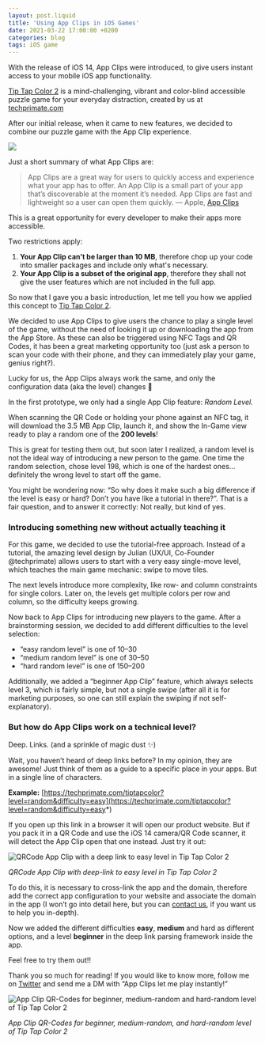 ```yaml
---
layout: post.liquid
title: 'Using App Clips in iOS Games'
date: 2021-03-22 17:00:00 +0200
categories: blog
tags: iOS game
---
```


With the release of iOS 14, App Clips were introduced, to give users instant access to your mobile iOS app
functionality.

[Tip Tap Color 2](https://techprimate.com/tiptapcolor) is a mind-challenging, vibrant and color-blind accessible puzzle
game for your everyday distraction, created by us at [techprimate.com](https://techprimate.com)

After our initial release, when it came to new features, we decided to combine our puzzle game with the App Clip
experience.

![](/assets/blog/using-appclips-in-ios-games/image-1.jpeg)

Just a short summary of what App Clips are:

> App Clips are a great way for users to quickly access and experience what your app has to offer. An App Clip is a
> small part of your app that’s discoverable at the moment it’s needed. App Clips are fast and lightweight so a user can
> open them quickly. — Apple, [App Clips](https://developer.apple.com/app-clips)

This is a great opportunity for every developer to make their apps more accessible.

Two restrictions apply:

1. **Your App Clip can’t be larger than 10 MB**, therefore chop up your code into smaller packages and include only
   what's necessary.
2. **Your App Clip is a subset of the original app**, therefore they shall not give the user features which are not
   included in the full app.

So now that I gave you a basic introduction, let me tell you how we applied this concept to
[Tip Tap Color 2](https://techprimate.com/tiptapcolor).

We decided to use App Clips to give users the chance to play a single level of the game, without the need of looking it
up or downloading the app from the App Store. As these can also be triggered using NFC Tags and QR Codes, it has been a
great marketing opportunity too (just ask a person to scan your code with their phone, and they can immediately play
your game, genius right?).

Lucky for us, the App Clips always work the same, and only the configuration data (aka the level) changes 🚀

In the first prototype, we only had a single App Clip feature: _Random Level._

When scanning the QR Code or holding your phone against an NFC tag, it will download the 3.5 MB App Clip, launch it, and
show the In-Game view ready to play a random one of the **200 levels**!

This is great for testing them out, but soon later I realized, a random level is not the ideal way of introducing a new
person to the game. One time the random selection, chose level 198, which is one of the hardest ones… definitely the
wrong level to start off the game.

You might be wondering now: “So why does it make such a big difference if the level is easy or hard? Don’t you have like
a tutorial in there?”. That is a fair question, and to answer it correctly: Not really, but kind of yes.

### Introducing something new without actually teaching it

For this game, we decided to use the tutorial-free approach. Instead of a tutorial, the amazing level design by Julian
(UX/UI, Co-Founder @techprimate) allows users to start with a very easy single-move level, which teaches the main game
mechanic: swipe to move tiles.

The next levels introduce more complexity, like row- and column constraints for single colors. Later on, the levels get
multiple colors per row and column, so the difficulty keeps growing.

Now back to App Clips for introducing new players to the game. After a brainstorming session, we decided to add
different difficulties to the level selection:

- “easy random level” is one of 10–30
- “medium random level” is one of 30–50
- “hard random level” is one of 150–200

Additionally, we added a “beginner App Clip” feature, which always selects level 3, which is fairly simple, but not a
single swipe (after all it is for marketing purposes, so one can still explain the swiping if not self-explanatory).

### But how do App Clips work on a technical level?

Deep. Links. (and a sprinkle of magic dust ✨)

Wait, you haven’t heard of deep links before? In my opinion, they are awesome! Just think of them as a guide to a
specific place in your apps. But in a single line of characters.

**Example:**
[https://techprimate.com/tiptapcolor?level=random&difficulty=easy](https://techprimate.com/tiptapcolor?level=random&difficulty=easy*)

If you open up this link in a browser it will open our product website. But if you pack it in a QR Code and use the iOS
14 camera/QR Code scanner, it will detect the App Clip open that one instead. Just try it out:

![QRCode App Clip with a deep link to easy level in Tip Tap Color 2](/assets/blog/using-appclips-in-ios-games/qrcode-deeplink.png)

_QRCode App Clip with deep-link to easy level in Tip Tap Color 2_

To do this, it is necessary to cross-link the app and the domain, therefore add the correct app configuration to your
website and associate the domain in the app (I won’t go into detail here, but you can
[contact us](https://techprimate.com/contact), if you want us to help you in-depth).

Now we added the different difficulties **easy**, **medium** and hard as different options, and a level **beginner** in
the deep link parsing framework inside the app.

Feel free to try them out!!

Thank you so much for reading! If you would like to know more, follow me on [Twitter](https://twitter.com/philprimes)
and send me a DM with “App Clips let me play instantly!”

![App Clip QR-Codes for beginner, medium-random and hard-random level of Tip Tap Color 2](/assets/blog/using-appclips-in-ios-games/qrcodes.png)

_App Clip QR-Codes for beginner, medium-random, and hard-random level of Tip Tap Color 2_
